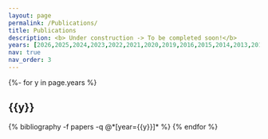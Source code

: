 ```yaml
---
layout: page
permalink: /Publications/
title: Publications
description: <b> Under construction -> To be completed soon!</b>
years: [2026,2025,2024,2023,2022,2021,2020,2019,2016,2015,2014,2013,2012,2011]
nav: true
nav_order: 3
---
```

<!-- _pages/publications.md -->

<div class="publications">
{%- for y in page.years %}
  <h2 class="year">{{y}}</h2>
  {% bibliography -f papers -q @*[year={{y}}]* %}
{% endfor %}

</div>
